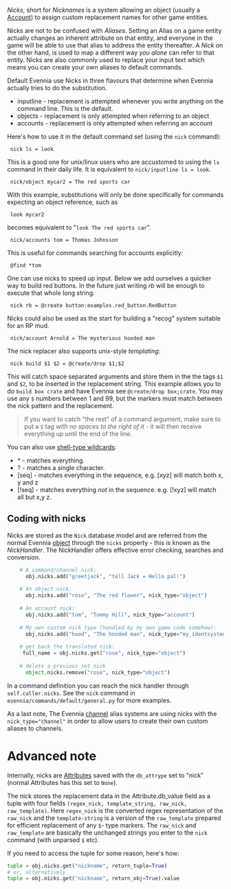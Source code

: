 
*Nicks*, short for *Nicknames* is a system allowing an object (usually a [Account](Accounts)) to assign custom replacement names for other game entities. 

Nicks are not to be confused with *Aliases*. Setting an Alias on a game entity actually changes an inherent attribute on that entity, and everyone in the game will be able to use that alias to address the entity thereafter. A *Nick* on the other hand, is used to map a different way *you alone* can refer to that entity. Nicks are also commonly used to replace your input text which means you can create your own aliases to default commands. 

Default Evennia use Nicks in three flavours that determine when Evennia actually tries to do the substitution.

- inputline - replacement is attempted whenever you write anything on the command line. This is the default.
- objects - replacement is only attempted when referring to an object
- accounts - replacement is only attempted when referring an account

Here's how to use it in the default command set (using the `nick` command):

     nick ls = look

This is a good one for unix/linux users who are accustomed to using the `ls` command in their daily life. It is equivalent to `nick/inputline ls = look`.

     nick/object mycar2 = The red sports car 

With this example, substitutions will only be done specifically for commands expecting an object reference, such as

     look mycar2 

becomes equivalent to "`look The red sports car`".

     nick/accounts tom = Thomas Johnsson

This is useful for commands searching for accounts explicitly:

     @find *tom 

One can use nicks to speed up input. Below we add ourselves a quicker way to build red buttons. In the future just writing *rb* will be enough to execute that whole long string.  

     nick rb = @create button:examples.red_button.RedButton

Nicks could also be used as the start for building a "recog" system suitable for an RP mud. 

     nick/account Arnold = The mysterious hooded man

The nick replacer also supports unix-style *templating*:

     nick build $1 $2 = @create/drop $1;$2

This will catch space separated arguments and store them in the the tags `$1` and `$2`, to be inserted in the replacement string. This example allows you to do `build box crate` and have Evennia see `@create/drop box;crate`. You may use any `$` numbers between 1 and 99, but the markers must match between the nick pattern and the replacement.

> If you want to catch "the rest" of a command argument, make sure to put a `$` tag *with no spaces to the right of it* - it will then receive everything up until the end of the line.

You can also use [shell-type wildcards](http://www.linfo.org/wildcard.html):

- \* - matches everything.
- ? - matches a single character.
- [seq] - matches everything in the sequence, e.g. [xyz] will match both x, y and z
- [!seq] - matches everything *not* in the sequence. e.g. [!xyz] will match all but x,y z.





## Coding with nicks

Nicks are stored as the `Nick` database model and are referred from the normal Evennia [object](Objects) through the `nicks` property - this is known as the *NickHandler*. The NickHandler offers effective error checking, searches and conversion.

```python
    # A command/channel nick:
      obj.nicks.add("greetjack", "tell Jack = Hello pal!")
    
    # An object nick:  
      obj.nicks.add("rose", "The red flower", nick_type="object")
    
    # An account nick:
      obj.nicks.add("tom", "Tommy Hill", nick_type="account")
    
    # My own custom nick type (handled by my own game code somehow):
      obj.nicks.add("hood", "The hooded man", nick_type="my_identsystem")
    
    # get back the translated nick:
     full_name = obj.nicks.get("rose", nick_type="object")
    
    # delete a previous set nick
      object.nicks.remove("rose", nick_type="object")
```

In a command definition you can reach the nick handler through `self.caller.nicks`. See the `nick` command in `evennia/commands/default/general.py` for more examples.

As a last note, The Evennia [channel](Communications) alias systems are using nicks with the `nick_type="channel"` in order to allow users to create their own custom aliases to channels. 

# Advanced note

Internally, nicks are [Attributes](Attributes) saved with the `db_attrype` set to "nick" (normal Attributes has this set to `None`). 

The nick stores the replacement data in the Attribute.db_value field as a tuple with four fields `(regex_nick, template_string, raw_nick, raw_template)`. Here `regex_nick` is the converted regex representation of the `raw_nick` and the `template-string` is a version of the `raw_template` prepared for efficient replacement of any `$`- type markers. The `raw_nick` and `raw_template` are basically the unchanged strings you enter to the `nick` command (with unparsed `$` etc). 

If you need to access the tuple for some reason, here's how: 

```python
tuple = obj.nicks.get("nickname", return_tuple=True)
# or, alternatively
tuple = obj.nicks.get("nickname", return_obj=True).value
```